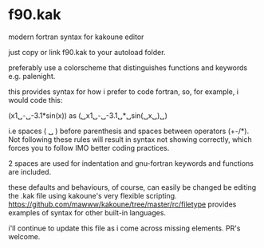 # f90.kak
modern fortran syntax for kakoune editor

just copy or link f90.kak to your autoload folder.

preferably use a colorscheme that distinguishes functions and keywords e.g. palenight.

this provides syntax for how i prefer to code fortran, so, for example, i would code this:

(x1␣-␣-3.1\*sin(x)) as (␣x1␣-␣-3.1␣\*␣sin(␣x␣)␣)

i.e spaces ( ␣ ) before parenthesis and spaces between operators (+-/*). Not following these rules will result in syntax not showing correctly, which forces you to follow IMO better coding practices.

2 spaces are used for indentation and gnu-fortran keywords and functions are included.

these defaults and behaviours, of course, can easily be changed be editing the .kak file
using kakoune's very flexible scripting. https://github.com/mawww/kakoune/tree/master/rc/filetype provides examples of syntax for other built-in languages.

i'll continue to update this file as i come across missing elements. PR's welcome.


